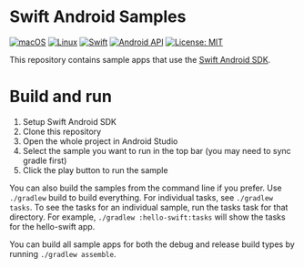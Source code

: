 # Swift Android Samples

[![macOS](https://github.com/andriydruk/swift-android-samples/actions/workflows/mac.yml/badge.svg)](https://github.com/andriydruk/swift-android-samples/actions/workflows/mac.yml)
[![Linux](https://github.com/andriydruk/swift-android-samples/actions/workflows/linux.yml/badge.svg)](https://github.com/andriydruk/swift-android-samples/actions/workflows/linux.yml)
[![Swift](https://img.shields.io/badge/swift-6.2%20snapshot-orange)](https://github.com/swift-android-sdk/swift-android-sdk/releases)
[![Android API](https://img.shields.io/badge/Android%20API-29+-green)](https://developer.android.com/about/versions/10)
[![License: MIT](https://img.shields.io/badge/License-MIT-blue.svg)](LICENSE)

This repository contains sample apps that use the [Swift Android SDK](https://github.com/swift-android-sdk/swift-android-sdk/releases).

# Build and run

1. Setup Swift Android SDK
2. Clone this repository
3. Open the whole project in Android Studio
4. Select the sample you want to run in the top bar (you may need to sync gradle first)
5. Click the play button to run the sample


You can also build the samples from the command line if you prefer. Use `./gradlew` build to build everything. For individual tasks, see `./gradlew tasks`. To see the tasks for an individual sample, run the tasks task for that directory. For example, `./gradlew :hello-swift:tasks` will show the tasks for the hello-swift app.

You can build all sample apps for both the debug and release build types by running `./gradlew assemble`.

